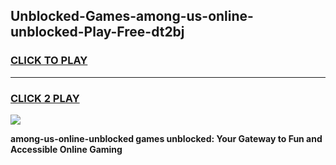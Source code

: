 
## Unblocked-Games-among-us-online-unblocked-Play-Free-dt2bj
<h3>
<a href="https://premium76.site?title=among-us-online-unblocked&ref=21A">CLICK TO PLAY</a></h3>
<hr>

<h3>
<a href="https://premium76.site?title=among-us-online-unblocked&ref=21A">CLICK 2 PLAY</a>
  
</h3>

<a href="https://premium76.site?title=among-us-online-unblocked&ref=21A"><img src="https://clearcache.store/games.png"></a>


**among-us-online-unblocked games unblocked: Your Gateway to Fun and Accessible Online Gaming**
